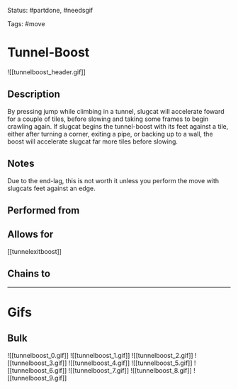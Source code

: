 Status: #partdone, #needsgif

Tags: #move

# Tunnel-Boost
![[tunnelboost_header.gif]]
## Description
By pressing jump while climbing in a tunnel, slugcat will accelerate foward for a couple of tiles, before slowing and taking some frames to begin crawling again. If slugcat begins the tunnel-boost with its feet against a tile, either after turning a corner, exiting a pipe, or backing up to a wall, the boost will accelerate slugcat far more tiles before slowing.

## Notes
Due to the end-lag, this is not worth it unless you perform the move with slugcats feet against an edge.

## Performed from


## Allows for
[[tunnelexitboost]]

## Chains to


___
# Gifs
## Bulk
![[tunnelboost_0.gif]]
![[tunnelboost_1.gif]]
![[tunnelboost_2.gif]]
![[tunnelboost_3.gif]]
![[tunnelboost_4.gif]]
![[tunnelboost_5.gif]]
![[tunnelboost_6.gif]]
![[tunnelboost_7.gif]]
![[tunnelboost_8.gif]]
![[tunnelboost_9.gif]]